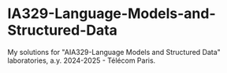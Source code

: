 # IA329-Language-Models-and-Structured-Data
My solutions for "AIA329-Language Models and Structured Data" laboratories, a.y. 2024-2025 - Télécom Paris.
